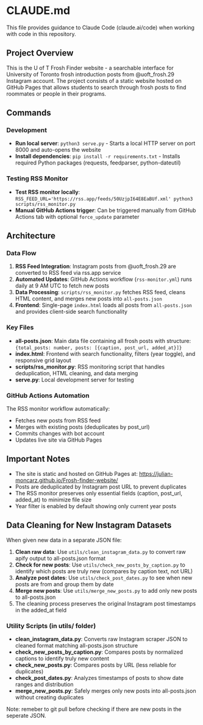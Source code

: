# CLAUDE.md

This file provides guidance to Claude Code (claude.ai/code) when working with code in this repository.

## Project Overview

This is the U of T Frosh Finder website - a searchable interface for University of Toronto frosh introduction posts from @uoft_frosh.29 Instagram account. The project consists of a static website hosted on GitHub Pages that allows students to search through frosh posts to find roommates or people in their programs.

## Commands

### Development

- **Run local server**: `python3 serve.py` - Starts a local HTTP server on port 8000 and auto-opens the website
- **Install dependencies**: `pip install -r requirements.txt` - Installs required Python packages (requests, feedparser, python-dateutil)

### Testing RSS Monitor

- **Test RSS monitor locally**: `RSS_FEED_URL='https://rss.app/feeds/50UzjpI64E8EaBUf.xml' python3 scripts/rss_monitor.py`
- **Manual GitHub Actions trigger**: Can be triggered manually from GitHub Actions tab with optional `force_update` parameter

## Architecture

### Data Flow

1. **RSS Feed Integration**: Instagram posts from @uoft_frosh.29 are converted to RSS feed via rss.app service
2. **Automated Updates**: GitHub Actions workflow (`rss-monitor.yml`) runs daily at 9 AM UTC to fetch new posts
3. **Data Processing**: `scripts/rss_monitor.py` fetches RSS feed, cleans HTML content, and merges new posts into `all-posts.json`
4. **Frontend**: Single-page `index.html` loads all posts from `all-posts.json` and provides client-side search functionality

### Key Files

- **all-posts.json**: Main data file containing all frosh posts with structure: `{total_posts: number, posts: [{caption, post_url, added_at}]}`
- **index.html**: Frontend with search functionality, filters (year toggle), and responsive grid layout
- **scripts/rss_monitor.py**: RSS monitoring script that handles deduplication, HTML cleaning, and data merging
- **serve.py**: Local development server for testing

### GitHub Actions Automation

The RSS monitor workflow automatically:

- Fetches new posts from RSS feed
- Merges with existing posts (deduplicates by post_url)
- Commits changes with bot account
- Updates live site via GitHub Pages

## Important Notes

- The site is static and hosted on GitHub Pages at: https://julian-moncarz.github.io/Frosh-finder-website/
- Posts are deduplicated by Instagram post URL to prevent duplicates
- The RSS monitor preserves only essential fields (caption, post_url, added_at) to minimize file size
- Year filter is enabled by default showing only current year posts

## Data Cleaning for New Instagram Datasets

When given new data in a separate JSON file:

1. **Clean raw data**: Use `utils/clean_instagram_data.py` to convert raw apify output to all-posts.json format
2. **Check for new posts**: Use `utils/check_new_posts_by_caption.py` to identify which posts are truly new (compares by caption text, not URL)
3. **Analyze post dates**: Use `utils/check_post_dates.py` to see when new posts are from and group them by date
4. **Merge new posts**: Use `utils/merge_new_posts.py` to add only new posts to all-posts.json
5. The cleaning process preserves the original Instagram post timestamps in the added_at field

### Utility Scripts (in utils/ folder)

- **clean_instagram_data.py**: Converts raw Instagram scraper JSON to cleaned format matching all-posts.json structure
- **check_new_posts_by_caption.py**: Compares posts by normalized captions to identify truly new content
- **check_new_posts.py**: Compares posts by URL (less reliable for duplicates)
- **check_post_dates.py**: Analyzes timestamps of posts to show date ranges and distribution
- **merge_new_posts.py**: Safely merges only new posts into all-posts.json without creating duplicates

Note: remeber to git pull before checking if there are new posts in the seperate JSON.
